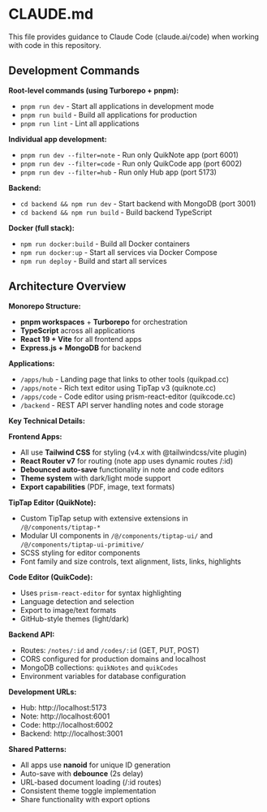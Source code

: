 # CLAUDE.md

This file provides guidance to Claude Code (claude.ai/code) when working with code in this repository.

## Development Commands

**Root-level commands (using Turborepo + pnpm):**
- `pnpm run dev` - Start all applications in development mode
- `pnpm run build` - Build all applications for production
- `pnpm run lint` - Lint all applications

**Individual app development:**
- `pnpm run dev --filter=note` - Run only QuikNote app (port 6001)
- `pnpm run dev --filter=code` - Run only QuikCode app (port 6002)
- `pnpm run dev --filter=hub` - Run only Hub app (port 5173)

**Backend:**
- `cd backend && npm run dev` - Start backend with MongoDB (port 3001)
- `cd backend && npm run build` - Build backend TypeScript

**Docker (full stack):**
- `npm run docker:build` - Build all Docker containers
- `npm run docker:up` - Start all services via Docker Compose
- `npm run deploy` - Build and start all services

## Architecture Overview

**Monorepo Structure:**
- **pnpm workspaces** + **Turborepo** for orchestration
- **TypeScript** across all applications
- **React 19 + Vite** for all frontend apps
- **Express.js + MongoDB** for backend

**Applications:**
- `/apps/hub` - Landing page that links to other tools (quikpad.cc)
- `/apps/note` - Rich text editor using TipTap v3 (quiknote.cc)
- `/apps/code` - Code editor using prism-react-editor (quikcode.cc)
- `/backend` - REST API server handling notes and code storage

**Key Technical Details:**

**Frontend Apps:**
- All use **Tailwind CSS** for styling (v4.x with @tailwindcss/vite plugin)
- **React Router v7** for routing (note app uses dynamic routes /:id)
- **Debounced auto-save** functionality in note and code editors
- **Theme system** with dark/light mode support
- **Export capabilities** (PDF, image, text formats)

**TipTap Editor (QuikNote):**
- Custom TipTap setup with extensive extensions in `/@/components/tiptap-*`
- Modular UI components in `/@/components/tiptap-ui/` and `/@/components/tiptap-ui-primitive/`
- SCSS styling for editor components
- Font family and size controls, text alignment, lists, links, highlights

**Code Editor (QuikCode):**
- Uses `prism-react-editor` for syntax highlighting
- Language detection and selection
- Export to image/text formats
- GitHub-style themes (light/dark)

**Backend API:**
- Routes: `/notes/:id` and `/codes/:id` (GET, PUT, POST)
- CORS configured for production domains and localhost
- MongoDB collections: `quikNotes` and `quikCodes`
- Environment variables for database configuration

**Development URLs:**
- Hub: http://localhost:5173
- Note: http://localhost:6001  
- Code: http://localhost:6002
- Backend: http://localhost:3001

**Shared Patterns:**
- All apps use **nanoid** for unique ID generation
- Auto-save with **debounce** (2s delay)
- URL-based document loading (/:id routes)
- Consistent theme toggle implementation
- Share functionality with export options